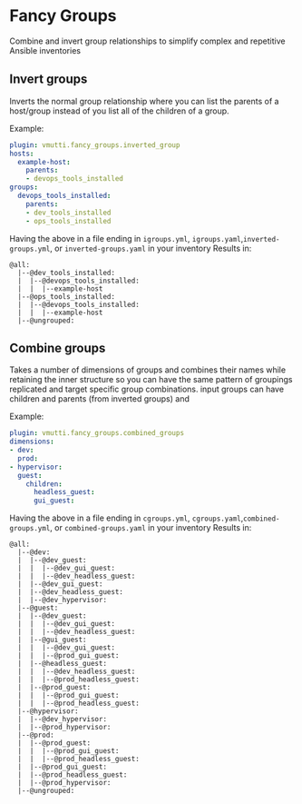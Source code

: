 # Fancy Groups
Combine and invert group relationships to simplify complex and repetitive Ansible inventories

## Invert groups

Inverts the normal group relationship where you can list the parents of a host/group instead of you list all of the children of a group.

Example:

```yaml
plugin: vmutti.fancy_groups.inverted_group
hosts:
  example-host:
    parents:
    - devops_tools_installed
groups:
  devops_tools_installed:
    parents:
    - dev_tools_installed
    - ops_tools_installed
```
Having the above in a file ending in `igroups.yml`, `igroups.yaml`,`inverted-groups.yml`, or `inverted-groups.yaml` in your inventory
Results in:
```
@all:
  |--@dev_tools_installed:
  |  |--@devops_tools_installed:
  |  |  |--example-host
  |--@ops_tools_installed:
  |  |--@devops_tools_installed:
  |  |  |--example-host
  |--@ungrouped:
```

## Combine groups

Takes a number of dimensions of groups and combines their names while retaining the inner structure so you can have the same pattern of groupings replicated and target specific group combinations. input groups can have children and parents (from inverted groups) and 

Example:
```yaml
plugin: vmutti.fancy_groups.combined_groups
dimensions:
- dev:
  prod:
- hypervisor:
  guest:
    children:
      headless_guest:
      gui_guest:
```

Having the above in a file ending in `cgroups.yml`, `cgroups.yaml`,`combined-groups.yml`, or `combined-groups.yaml` in your inventory
Results in:

```
@all:
  |--@dev:
  |  |--@dev_guest:
  |  |  |--@dev_gui_guest:
  |  |  |--@dev_headless_guest:
  |  |--@dev_gui_guest:
  |  |--@dev_headless_guest:
  |  |--@dev_hypervisor:
  |--@guest:
  |  |--@dev_guest:
  |  |  |--@dev_gui_guest:
  |  |  |--@dev_headless_guest:
  |  |--@gui_guest:
  |  |  |--@dev_gui_guest:
  |  |  |--@prod_gui_guest:
  |  |--@headless_guest:
  |  |  |--@dev_headless_guest:
  |  |  |--@prod_headless_guest:
  |  |--@prod_guest:
  |  |  |--@prod_gui_guest:
  |  |  |--@prod_headless_guest:
  |--@hypervisor:
  |  |--@dev_hypervisor:
  |  |--@prod_hypervisor:
  |--@prod:
  |  |--@prod_guest:
  |  |  |--@prod_gui_guest:
  |  |  |--@prod_headless_guest:
  |  |--@prod_gui_guest:
  |  |--@prod_headless_guest:
  |  |--@prod_hypervisor:
  |--@ungrouped:
```
